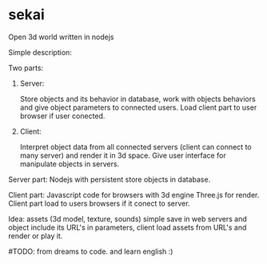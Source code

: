 # sekai
Open 3d world written in nodejs

Simple description:

Two parts:

1. Server:
   
   Store objects and its behavior in database, 
   work with objects behaviors and give object parameters
   to connected users. 
   Load client part to user browser if user conected.

2. Client: 
   
   Interpret object data from all connected 
   servers (client can connect to many server) and 
   render it in 3d space.
   Give user interface for manipulate objects in servers.


Server part: Nodejs with persistent store objects in database.

Client part: Javascript code for browsers with 3d engine Three.js
             for render. Client part load to users browsers if it 
             conect to server. 


Idea: assets (3d model, texture, sounds) simple save in web servers and
      object include its URL's in parameters, client load assets from URL's
      and render or play it.

#TODO: from dreams to code. and learn english :)
 


